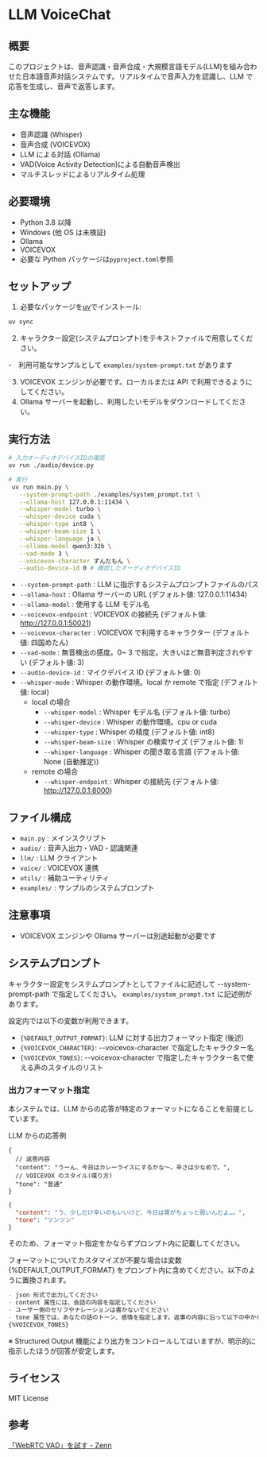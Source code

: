 # LLM VoiceChat

## 概要

このプロジェクトは、音声認識・音声合成・大規模言語モデル(LLM)を組み合わせた日本語音声対話システムです。リアルタイムで音声入力を認識し、LLM で応答を生成し、音声で返答します。

## 主な機能

- 音声認識 (Whisper)
- 音声合成 (VOICEVOX)
- LLM による対話 (Ollama)
- VAD(Voice Activity Detection)による自動音声検出
- マルチスレッドによるリアルタイム処理

## 必要環境

- Python 3.8 以降
- Windows (他 OS は未検証)
- Ollama
- VOICEVOX
- 必要な Python パッケージは`pyproject.toml`参照

## セットアップ

1. 必要なパッケージを[uv](https://github.com/astral-sh/uv)でインストール:

```sh
uv sync
```

2. キャラクター設定(システムプロンプト)をテキストファイルで用意してください。

-　利用可能なサンプルとして `examples/system-prompt.txt` があります

3. VOICEVOX エンジンが必要です。ローカルまたは API で利用できるようにしてください。
4. Ollama サーバーを起動し、利用したいモデルをダウンロードしてください。

## 実行方法

```sh
# 入力オーディオデバイスIDの確認
uv run ./audio/device.py

# 実行
 uv run main.py \
   --system-prompt-path ./examples/system_prompt.txt \
   --ollama-host 127.0.0.1:11434 \
   --whisper-model turbo \
   --whisper-device cuda \
   --whisper-type int8 \
   --whisper-beam-size 1 \
   --whisper-language ja \
   --ollama-model qwen3:32b \
   --vad-mode 3 \
   --voicevox-character ずんだもん \
   --audio-device-id 0 # 確認したオーディオデバイスID
```

- `--system-prompt-path` : LLM に指示するシステムプロンプトファイルのパス
- `--ollama-host` : Ollama サーバーの URL (デフォルト値: 127.0.0.1:11434)
- `--ollama-model` : 使用する LLM モデル名
- `--voicevox-endpoint` : VOICEVOX の接続先 (デフォルト値: http://127.0.0.1:50021)
- `--voicevox-character` : VOICEVOX で利用するキャラクター (デフォルト値: 四国めたん)
- `--vad-mode` : 無音検出の感度。0~ 3 で指定。大きいほど無音判定されやすい (デフォルト値: 3)
- `--audio-device-id` : マイクデバイス ID (デフォルト値: 0)
- `--whisper-mode` : Whisper の動作環境。local か remote で指定 (デフォルト値: local)
  - local の場合
    - `--whisper-model` : Whisper モデル名 (デフォルト値: turbo)
    - `--whisper-device` : Whisper の動作環境。cpu or cuda
    - `--whisper-type` : Whisper の精度 (デフォルト値: int8)
    - `--whisper-beam-size` : Whisper の検索サイズ (デフォルト値: 1)
    - `--whisper-language` : Whisper の聞き取る言語 (デフォルト値: None (自動推定))
  - remote の場合
    - `--whisper-endpoint` : Whisper の接続先 (デフォルト値: http://127.0.0.1:8000)

## ファイル構成

- `main.py` : メインスクリプト
- `audio/` : 音声入出力・VAD・認識関連
- `llm/` : LLM クライアント
- `voice/` : VOICEVOX 連携
- `utils/` : 補助ユーティリティ
- `examples/` : サンプルのシステムプロンプト

## 注意事項

- VOICEVOX エンジンや Ollama サーバーは別途起動が必要です

## システムプロンプト

キャラクター設定をシステムプロンプトとしてファイルに記述して --system-prompt-path で指定してください。
`examples/system_prompt.txt` に記述例があります。

設定内では以下の変数が利用できます。

- `{%DEFAULT_OUTPUT_FORMAT}`: LLM に対する出力フォーマット指定 (後述)
- `{%VOICEVOX_CHARACTER}`: --voicevox-character で指定したキャラクター名
- `{%VOICEVOX_TONES}`: --voicevox-character で指定したキャラクター名で使える声のスタイルのリスト

### 出力フォーマット指定

本システムでは、LLM からの応答が特定のフォーマットになることを前提としています。

LLM からの応答例

```jsonc
{
  // 返答内容
  "content": "うーん、今日はカレーライスにするかな～。辛さは少なめで。",
  // VOICEVOX のスタイル(喋り方)
  "tone": "普通"
}
```

```json
{
  "content": "う、少しだけ辛いのもいいけど、今日は胃がちょっと弱いんだよ…。",
  "tone": "ツンツン"
}
```

そのため、フォーマット指定をかならずプロンプト内に記載してください。

フォーマットについてカスタマイズが不要な場合は変数 {%DEFAULT_OUTPUT_FORMAT} をプロンプト内に含めてください。以下のように置換されます。

```markdown
- json 形式で出力してください
- content 属性には、会話の内容を指定してください
- ユーザー側のセリフやナレーションは書かないでください
- tone 属性では、あなたの話のトーン、感情を指定します。返事の内容に沿って以下の中から選んでください
{%VOICEVOX_TONES}
```

※ Structured Output 機能により出力をコントロールしてはいますが、明示的に指示したほうが回答が安定します。

## ライセンス

MIT License

## 参考

[「WebRTC VAD」を試す - Zenn](https://zenn.dev/kun432/scraps/ec4666f467832c)
